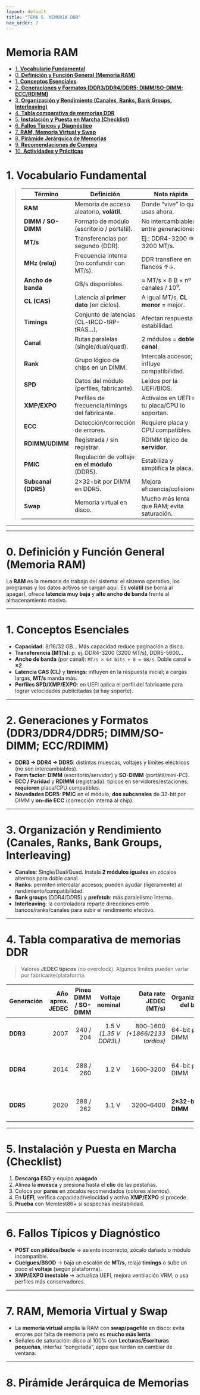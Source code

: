 ```yaml
---
layout: default
title: "TEMA 5. MEMORIA DDR"
nav_order: 7
---
```



# Memoria RAM
- [1. **Vocabulario Fundamental**](#1-vocabulario-fundamental)
- [0. **Definición y Función General (Memoria RAM)**](#0-definición-y-función-general-memoria-ram)
- [1. **Conceptos Esenciales**](#1-conceptos-esenciales)
- [2. **Generaciones y Formatos (DDR3/DDR4/DDR5; DIMM/SO-DIMM; ECC/RDIMM)**](#2-generaciones-y-formatos-ddr3ddr4ddr5-dimmsodimm-eccrdimm)
- [3. **Organización y Rendimiento (Canales, Ranks, Bank Groups, Interleaving)**](#3-organización-y-rendimiento-canales-ranks-bank-groups-interleaving)
- [4. **Tabla comparativa de memorias DDR**](#4-tabla-comparativa-de-memorias-ddr)
- [5. **Instalación y Puesta en Marcha (Checklist)**](#5-instalación-y-puesta-en-marcha-checklist)
- [6. **Fallos Típicos y Diagnóstico**](#6-fallos-típicos-y-diagnóstico)
- [7. **RAM, Memoria Virtual y Swap**](#7-ram-memoria-virtual-y-swap)
- [8. **Pirámide Jerárquica de Memorias**](#8-pirámide-jerárquica-de-memorias)
- [9. **Recomendaciones de Compra**](#9-recomendaciones-de-compra)
- [10. **Actividades y Prácticas**](#10-actividades-y-prácticas)


# 1. **Vocabulario Fundamental**

> | Término | Definición | Nota rápida |
> |---|---|---|
> | **RAM** | Memoria de acceso aleatorio, **volátil**. | Donde “vive” lo que usas ahora. |
> | **DIMM / SO-DIMM** | Formato de módulo (escritorio / portátil). | No intercambiables entre generaciones. |
> | **MT/s** | Transferencias por segundo (DDR). | Ej.: DDR4-3200 ⇒ 3200 MT/s. |
> | **MHz (reloj)** | Frecuencia interna (no confundir con MT/s). | DDR transfiere en flancos ↑↓. |
> | **Ancho de banda** | GB/s disponibles. | ≈ MT/s × 8 B × nº canales / 10⁹. |
> | **CL (CAS)** | Latencia al **primer dato** (en ciclos). | A igual MT/s, **CL menor** = mejor. |
> | **Timings** | Conjunto de latencias (CL-tRCD-tRP-tRAS…). | Afectan respuesta y estabilidad. |
> | **Canal** | Rutas paralelas (single/dual/quad). | 2 módulos = **doble canal**. |
> | **Rank** | Grupo lógico de chips en un DIMM. | Intercala accesos; influye compatibilidad. |
> | **SPD** | Datos del módulo (perfiles, fabricante). | Leídos por la UEFI/BIOS. |
> | **XMP/EXPO** | Perfiles de frecuencia/timings del fabricante. | Actívalos en UEFI si tu placa/CPU lo soportan. |
> | **ECC** | Detección/corrección de errores. | Requiere placa y CPU compatibles. |
> | **RDIMM/UDIMM** | Registrada / sin registrar. | RDIMM típico de **servidor**. |
> | **PMIC** | Regulación de voltaje **en el módulo** (DDR5). | Estabiliza y simplifica la placa. |
> | **Subcanal (DDR5)** | 2×32-bit por DIMM en DDR5. | Mejora eficiencia/colisiones. |
> | **Swap** | Memoria virtual en disco. | Mucho más lenta que RAM; evita saturación. |

---
---

# 0. Definición y Función General (Memoria RAM)
La **RAM** es la memoria de trabajo del sistema: el sistema operativo, los programas y los datos activos se cargan aquí. Es **volátil** (se borra al apagar), ofrece **latencia muy baja** y **alto ancho de banda** frente al almacenamiento masivo.

---

# 1. Conceptos Esenciales
- **Capacidad**: 8/16/32 GB… Más capacidad reduce paginación a disco.  
- **Transferencia (MT/s)**: p. ej. DDR4-3200 (3200 MT/s), DDR5-5600…  
- **Ancho de banda** (por canal): `MT/s × 64 bits ÷ 8 = GB/s`. Doble canal ≈ **×2**.  
- **Latencia CAS (CL)** y **timings**: influyen en la respuesta inicial; a cargas largas, **MT/s** manda más.  
- **Perfiles SPD/XMP/EXPO**: en UEFI aplica el perfil del fabricante para lograr velocidades publicitadas (si hay soporte).

---

# 2. Generaciones y Formatos (DDR3/DDR4/DDR5; DIMM/SO-DIMM; ECC/RDIMM)
- **DDR3 → DDR4 → DDR5**: distintas muescas, voltajes y límites eléctricos (no son intercambiables).  
- **Form factor**: **DIMM** (escritorio/servidor) y **SO-DIMM** (portátil/mini-PC).  
- **ECC / Paridad** y **RDIMM** (registrada): típicos en servidores/estaciones; **requieren** placa/CPU compatibles.  
- **Novedades DDR5**: **PMIC** en el módulo, **dos subcanales** de 32-bit por DIMM y **on-die ECC** (corrección interna al chip).

---

# 3. Organización y Rendimiento (Canales, Ranks, Bank Groups, Interleaving)
- **Canales**: Single/Dual/Quad. Instala **2 módulos iguales** en zócalos alternos para doble canal.  
- **Ranks**: permiten intercalar accesos; pueden ayudar (ligeramente) al rendimiento/compatibilidad.  
- **Bank groups** (DDR4/DDR5) y **prefetch**: más paralelismo interno.  
- **Interleaving**: la controladora reparte direcciones entre bancos/ranks/canales para subir el rendimiento efectivo.

---

# 4. Tabla comparativa de memorias DDR
> Valores **JEDEC típicos** (no overclock). Algunos límites pueden variar por fabricante/plataforma.

| Generación | Año aprox. JEDEC | Pines **DIMM** / **SO-DIMM** | Voltaje nominal | Data rate JEDEC (MT/s) | Organización del bus | **PMIC** | **On-die ECC** | Notas |
|---|---:|---:|---:|---:|---|:--:|:--:|---|
| **DDR3** | 2007 | 240 / 204 | 1.5 V *(1.35 V DDR3L)* | 800–1600 *(+1866/2133 tardíos)* | 64-bit por DIMM | No | No | Fin de ciclo en plataformas modernas. |
| **DDR4** | 2014 | 288 / 260 | 1.2 V | 1600–3200 | 64-bit por DIMM | No | No | Estándar actual en muchas placas; **XMP 2.0**. |
| **DDR5** | 2020 | 288 / 262 | 1.1 V | 3200–6400 | **2×32-bit por DIMM** | **Sí** | **Sí** *(interno)* | Mayor densidad; **XMP 3.0 / EXPO**. |

---

# 5. Instalación y Puesta en Marcha (Checklist)
1. **Descarga ESD** y equipo **apagado**.  
2. Alinea la **muesca** y presiona hasta el **clic** de las pestañas.  
3. Coloca por **pares** en zócalos recomendados (colores alternos).  
4. En **UEFI**, verifica capacidad/velocidad y activa **XMP/EXPO** si procede.  
5. **Prueba** con Memtest86+ si sospechas inestabilidad.

---

# 6. Fallos Típicos y Diagnóstico
- **POST con pitidos/bucle** → asiento incorrecto, zócalo dañado o módulo incompatible.  
- **Cuelgues/BSOD** → baja un escalón de **MT/s**, relaja **timings** o sube un poco el **voltaje** (según plataforma).  
- **XMP/EXPO inestable** → actualiza UEFI, mejora ventilación VRM, o usa perfiles más conservadores.

---

# 7. RAM, Memoria Virtual y Swap
- La **memoria virtual** amplía la RAM con **swap/pagefile** en disco: evita errores por falta de memoria pero es **mucho más lenta**.  
- Señales de saturación: disco al 100% con **Lecturas/Escrituras pequeñas**, interfaz “congelada”, apps que tardan en cambiar de ventana.

---

# 8. Pirámide Jerárquica de Memorias

